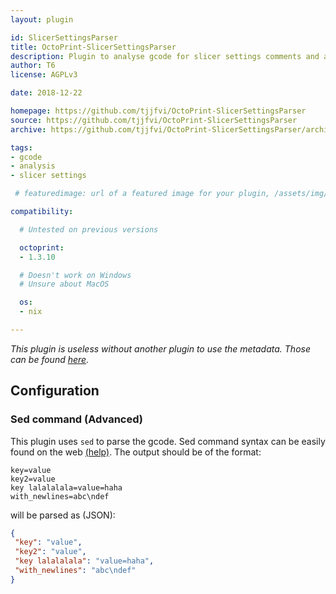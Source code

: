 ```yaml
---
layout: plugin

id: SlicerSettingsParser
title: OctoPrint-SlicerSettingsParser
description: Plugin to analyse gcode for slicer settings comments and add additional metadata of such settings.
author: T6
license: AGPLv3

date: 2018-12-22

homepage: https://github.com/tjjfvi/OctoPrint-SlicerSettingsParser
source: https://github.com/tjjfvi/OctoPrint-SlicerSettingsParser
archive: https://github.com/tjjfvi/OctoPrint-SlicerSettingsParser/archive/master.zip

tags:
- gcode
- analysis
- slicer settings

 # featuredimage: url of a featured image for your plugin, /assets/img/...

compatibility:

  # Untested on previous versions

  octoprint:
  - 1.3.10

  # Doesn't work on Windows
  # Unsure about MacOS

  os:
  - nix

---
```


*This plugin is useless without another plugin to use the metadata. Those can be found [here](/by_tag/#tag-slicer-settings).*

## Configuration

### Sed command (Advanced)

This plugin uses `sed` to parse the gcode. Sed command syntax can be easily found on the web [(help)](http://lmgtfy.com/?q=sed+command+syntax).
The output should be of the format:
```
key=value
key2=value
key lalalalala=value=haha
with_newlines=abc\ndef
```
will be parsed as (JSON):
```json
{
 "key": "value",
 "key2": "value",
 "key lalalalala": "value=haha",
 "with_newlines": "abc\ndef"
}
```
